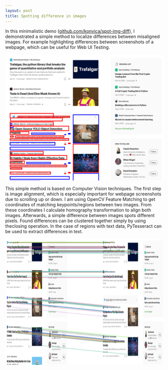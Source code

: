 ```yaml
---
layout: post
title: Spotting difference in images
---
```


In this minimalistic demo ([github.com/konvica/spot-img-diff](https://github.com/konvica/spot-img-diff)), I demonstrated a simple method to localize differences between misaligned images. For example highlighting differences between screenshots of a webpage, which can be useful for Web UI Testing.
<p align="center">
<a href="{{ site.baseurl }}{{ post.url }}">
    <img src="/images/spot_diff.png" height="400px"/>
</a>
</p>

This simple method is based on Computer Vision techniques. The first step is image alignment, which is especially important for webpage screenshots due to scrolling up or down. I am using OpenCV Feature Matching to get coordinates of matching keypoints/regions between two images. From these coordinates I calculate homography transformation to align both images. Afterwards, a simple difference between images spots different pixels. Found differences can be clustered together simply by using theclosing operation. In the case of regions with text data, PyTesseract can be used to extract differences in text. 

<p align="center">
    <img src="/images/spot_diff2.png" height="400px"/>
</p>

